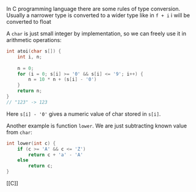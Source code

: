 In C programming language there are some rules of type conversion. Usually a narrower type is converted to a wider type like in `f + i` i will be converted to float

A `char` is just small integer by implementation, so we can freely use it in arithmetic operations:

```c
int atoi(char s[]) {
	int i, n;
	
	n = 0;
	for (i = 0; s[i] >= '0' && s[i] <= '9'; i++) {
		n = 10 * n + (s[i] - '0')
	}
	return n;
}
// "123" -> 123
```

Here `s[i] - '0'` gives a numeric value of char stored in `s[i]`.

Another example is function `lower`. We are just subtracting known value from `char`:

```c
int lower(int c) {
	if (c >= 'A' && c <= 'Z')
		return c + 'a' - 'A'
	else
		return c;
}
```

[[C]]